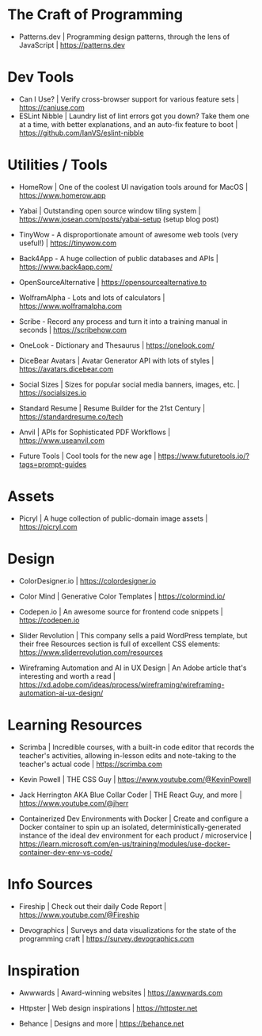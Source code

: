 # The Craft of Programming

- Patterns.dev | Programming design patterns, through the lens of JavaScript | https://patterns.dev

# Dev Tools
- Can I Use? | Verify cross-browser support for various feature sets | https://caniuse.com
- ESLint Nibble | Laundry list of lint errors got you down? Take them one at a time, with better explanations, and an auto-fix feature to boot | https://github.com/IanVS/eslint-nibble

# Utilities / Tools
- HomeRow | One of the coolest UI navigation tools around for MacOS | https://www.homerow.app

- Yabai | Outstanding open source window tiling system | https://www.josean.com/posts/yabai-setup (setup blog post)

- TinyWow - A disproportionate amount of awesome web tools (very useful!) | https://tinywow.com

- Back4App - A huge collection of public databases and APIs | https://www.back4app.com/

- OpenSourceAlternative | https://opensourcealternative.to

- WolframAlpha - Lots and lots of calculators | https://www.wolframalpha.com

- Scribe - Record any process and turn it into a training manual in seconds | https://scribehow.com

- OneLook - Dictionary and Thesaurus | https://onelook.com/

- DiceBear Avatars | Avatar Generator API with lots of styles | https://avatars.dicebear.com

- Social Sizes | Sizes for popular social media banners, images, etc. | https://socialsizes.io

- Standard Resume | Resume Builder for the 21st Century | https://standardresume.co/tech

- Anvil | APIs for Sophisticated PDF Workflows | https://www.useanvil.com

- Future Tools | Cool tools for the new age | https://www.futuretools.io/?tags=prompt-guides

# Assets

- Picryl | A huge collection of public-domain image assets | https://picryl.com

# Design

- ColorDesigner.io | https://colordesigner.io

- Color Mind | Generative Color Templates | https://colormind.io/

- Codepen.io | An awesome source for frontend code snippets | https://codepen.io

- Slider Revolution | This company sells a paid WordPress template, but their free Resources section is full of excellent CSS elements: https://www.sliderrevolution.com/resources

- Wireframing Automation and AI in UX Design | An Adobe article that's interesting and worth a read | https://xd.adobe.com/ideas/process/wireframing/wireframing-automation-ai-ux-design/


# Learning Resources

- Scrimba | Incredible courses, with a built-in code editor that records the teacher's activities, allowing in-lesson edits and note-taking to the teacher's actual code | https://scrimba.com

- Kevin Powell | THE CSS Guy | https://www.youtube.com/@KevinPowell

- Jack Herrington AKA Blue Collar Coder | THE React Guy, and more | https://www.youtube.com/@jherr

- Containerized Dev Environments with Docker | Create and configure a Docker container to spin up an isolated, deterministically-generated instance of the ideal dev environment for each product / microservice | https://learn.microsoft.com/en-us/training/modules/use-docker-container-dev-env-vs-code/

# Info Sources

- Fireship | Check out their daily Code Report | https://www.youtube.com/@Fireship

- Devographics | Surveys and data visualizations for the state of the programming craft | https://survey.devographics.com

# Inspiration

- Awwwards | Award-winning websites | https://awwwards.com

- Httpster | Web design inspirations | https://httpster.net

- Behance | Designs and more | https://behance.net

